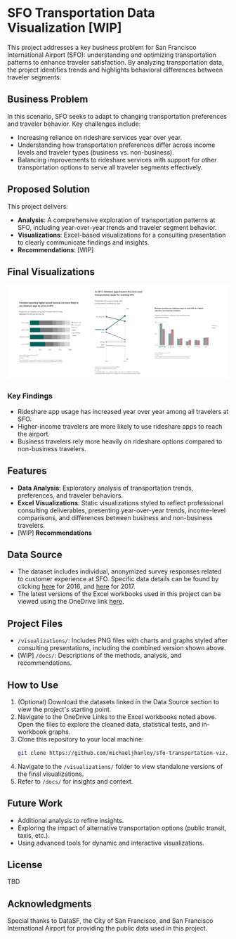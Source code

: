 # SFO Transportation Data Visualization [WIP]

This project addresses a key business problem for San Francisco International Airport (SFO): understanding and optimizing transportation patterns to enhance traveler satisfaction. By analyzing transportation data, the project identifies trends and highlights behavioral differences between traveler segments.

## Business Problem
In this scenario, SFO seeks to adapt to changing transportation preferences and traveler behavior. Key challenges include:
- Increasing reliance on rideshare services year over year.
- Understanding how transportation preferences differ across income levels and traveler types (business vs. non-business).
- Balancing improvements to rideshare services with support for other transportation options to serve all traveler segments effectively.

## Proposed Solution
This project delivers:
- **Analysis**: A comprehensive exploration of transportation patterns at SFO, including year-over-year trends and traveler segment behavior.
- **Visualizations**: Excel-based visualizations for a consulting presentation to clearly communicate findings and insights.
- **Recommendations**: [WIP]

## Final Visualizations
<img src="visualizations/viz_combined_v2.png" />
     
### Key Findings
- Rideshare app usage has increased year over year among all travelers at SFO.
- Higher-income travelers are more likely to use rideshare apps to reach the airport.
- Business travelers rely more heavily on rideshare options compared to non-business travelers.

## Features
- **Data Analysis**: Exploratory analysis of transportation trends, preferences, and traveler behaviors.
- **Excel Visualizations**: Static visualizations styled to reflect professional consulting deliverables, presenting year-over-year trends, income-level comparisons, and differences between business and non-business travelers.
- [WIP] **Recommendations**

## Data Source
- The dataset includes individual, anonymized survey responses related to customer experience at SFO. Specific data details can be found by clicking [here](https://data.sfgov.org/Transportation/2016-SFO-Customer-Survey/t3vr-buhp/about_data) for 2016, and [here](https://data.sfgov.org/Transportation/2017-SFO-Customer-Survey/nnh5-5rwz/about_data) for 2017.
- The latest versions of the Excel workbooks used in this project can be viewed using the OneDrive link [here](https://1drv.ms/f/c/854e97c8f38cec29/Ev5r09aNAkpMqS3MXzqXLCQB9cOakI3zikrt1w5l1kZ5aA?e=1bGKHw).

## Project Files
- `/visualizations/`: Includes PNG files with charts and graphs styled after consulting presentations, including the combined version shown above.
- [WIP] `/docs/`: Descriptions of the methods, analysis, and recommendations.

## How to Use
1. (Optional) Download the datasets linked in the Data Source section to view the project's starting point.
2. Navigate to the OneDrive Links to the Excel workbooks noted above. Open the files to explore the cleaned data, statistical tests, and in-workbook graphs.
3. Clone this repository to your local machine:
   ```bash
   git clone https://github.com/michaeljhanley/sfo-transportation-viz.git
   ```
4. Navigate to the `/visualizations/` folder to view standalone versions of the final visualizations.
5. Refer to `/docs/` for insights and context.

## Future Work
- Additional analysis to refine insights.
- Exploring the impact of alternative transportation options (public transit, taxis, etc.).
- Using advanced tools for dynamic and interactive visualizations.

## License
TBD

## Acknowledgments
Special thanks to DataSF, the City of San Francisco, and San Francisco International Airport for providing the public data used in this project.
